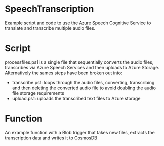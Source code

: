 # SpeechTranscription
Example script and code to use the Azure Speech Cognitive Service to translate and transcribe multiple audio files.

# Script

processfiles.ps1 is a single file that sequentially converts the audio files, transcribes via Azure Speech Services and then uploads to Azure Storage. Alternatively the sames steps have been broken out into:
- transcribe.ps1: loops through the audio files, converting, transcribing and then deleting the converted audio file to avoid doubling the audio file storage requirements
- upload.ps1: uploads the transcribed text files to Azure storage 

# Function

An example function with a Blob trigger that takes new files, extracts the transcription data and writes it to CosmosDB